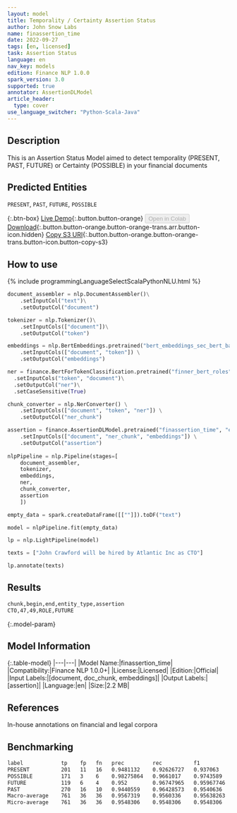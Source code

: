 ```yaml
---
layout: model
title: Temporality / Certainty Assertion Status
author: John Snow Labs
name: finassertion_time
date: 2022-09-27
tags: [en, licensed]
task: Assertion Status
language: en
nav_key: models
edition: Finance NLP 1.0.0
spark_version: 3.0
supported: true
annotator: AssertionDLModel
article_header:
  type: cover
use_language_switcher: "Python-Scala-Java"
---
```


## Description

This is an Assertion Status Model aimed to detect temporality (PRESENT, PAST, FUTURE) or Certainty (POSSIBLE) in your financial documents

## Predicted Entities

`PRESENT`, `PAST`, `FUTURE`, `POSSIBLE`

{:.btn-box}
[Live Demo](https://demo.johnsnowlabs.com/finance/FINASSERTION_TEMPORALITY){:.button.button-orange}
<button class="button button-orange" disabled>Open in Colab</button>
[Download](https://s3.amazonaws.com/auxdata.johnsnowlabs.com/finance/models/finassertion_time_en_1.0.0_3.0_1664274273525.zip){:.button.button-orange.button-orange-trans.arr.button-icon.hidden}
[Copy S3 URI](s3://auxdata.johnsnowlabs.com/finance/models/finassertion_time_en_1.0.0_3.0_1664274273525.zip){:.button.button-orange.button-orange-trans.button-icon.button-copy-s3}

## How to use



<div class="tabs-box" markdown="1">
{% include programmingLanguageSelectScalaPythonNLU.html %}

```python
document_assembler = nlp.DocumentAssembler()\
    .setInputCol("text")\
    .setOutputCol("document")

tokenizer = nlp.Tokenizer()\
    .setInputCols(["document"])\
    .setOutputCol("token")

embeddings = nlp.BertEmbeddings.pretrained("bert_embeddings_sec_bert_base","en") \
    .setInputCols(["document", "token"]) \
    .setOutputCol("embeddings")

ner = finance.BertForTokenClassification.pretrained("finner_bert_roles","en","finance/models")\
  .setInputCols("token", "document")\
  .setOutputCol("ner")\
  .setCaseSensitive(True)  

chunk_converter = nlp.NerConverter() \
    .setInputCols(["document", "token", "ner"]) \
    .setOutputCol("ner_chunk")

assertion = finance.AssertionDLModel.pretrained("finassertion_time", "en", "finance/models")\
    .setInputCols(["document", "ner_chunk", "embeddings"]) \
    .setOutputCol("assertion")
    
nlpPipeline = nlp.Pipeline(stages=[
    document_assembler, 
    tokenizer,
    embeddings,
    ner,
    chunk_converter,
    assertion
    ])

empty_data = spark.createDataFrame([[""]]).toDF("text")

model = nlpPipeline.fit(empty_data)

lp = nlp.LightPipeline(model)

texts = ["John Crawford will be hired by Atlantic Inc as CTO"]

lp.annotate(texts)
```

</div>

## Results

```bash
chunk,begin,end,entity_type,assertion
CTO,47,49,ROLE,FUTURE
```

{:.model-param}
## Model Information

{:.table-model}
|---|---|
|Model Name:|finassertion_time|
|Compatibility:|Finance NLP 1.0.0+|
|License:|Licensed|
|Edition:|Official|
|Input Labels:|[document, doc_chunk, embeddings]|
|Output Labels:|[assertion]|
|Language:|en|
|Size:|2.2 MB|

## References

In-house annotations on financial and legal corpora

## Benchmarking

```bash
label            tp    fp   fn   prec         rec          f1
PRESENT          201   11   16   0.9481132    0.92626727   0.937063
POSSIBLE         171   3    6    0.98275864   0.9661017    0.9743589
FUTURE           119   6    4    0.952        0.96747965   0.95967746
PAST             270   16   10   0.9440559    0.96428573   0.9540636
Macro-average    761   36   36   0.9567319    0.9560336    0.95638263
Micro-average    761   36   36   0.9548306    0.9548306    0.9548306
```

